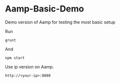 # Aamp-Basic-Demo
Demo version of Aamp for testing the most basic setup

Run
```
grunt 
```

And 
```
npm start
```

Use ip version on Aamp.
```
http://<your-ip>:8080
```
